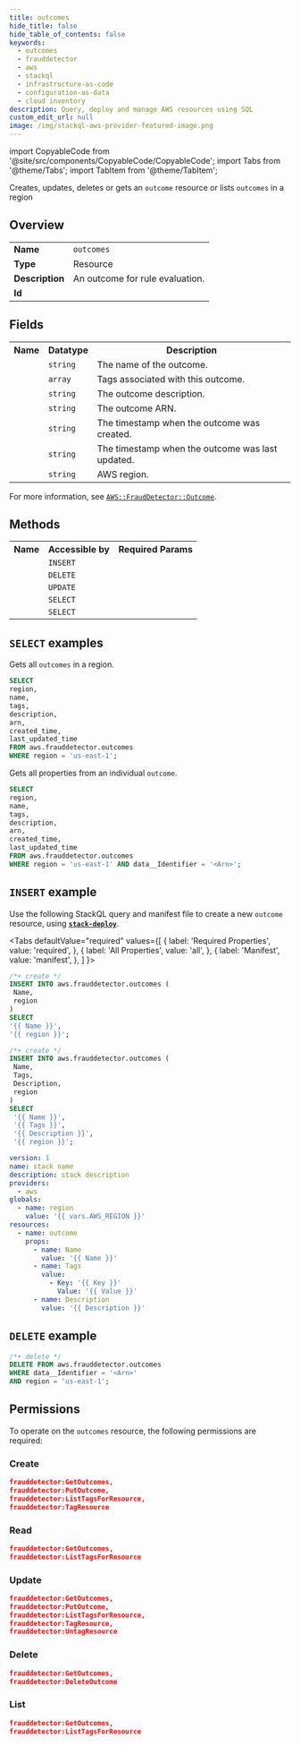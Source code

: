 ```yaml
---
title: outcomes
hide_title: false
hide_table_of_contents: false
keywords:
  - outcomes
  - frauddetector
  - aws
  - stackql
  - infrastructure-as-code
  - configuration-as-data
  - cloud inventory
description: Query, deploy and manage AWS resources using SQL
custom_edit_url: null
image: /img/stackql-aws-provider-featured-image.png
---
```


import CopyableCode from '@site/src/components/CopyableCode/CopyableCode';
import Tabs from '@theme/Tabs';
import TabItem from '@theme/TabItem';

Creates, updates, deletes or gets an <code>outcome</code> resource or lists <code>outcomes</code> in a region

## Overview
<table>
<tbody>
<tr><td><b>Name</b></td><td><code>outcomes</code></td></tr>
<tr><td><b>Type</b></td><td>Resource</td></tr>
<tr><td><b>Description</b></td><td>An outcome for rule evaluation.</td></tr>
<tr><td><b>Id</b></td><td><CopyableCode code="aws.frauddetector.outcomes" /></td></tr>
</tbody>
</table>

## Fields
<table>
<tbody>
<tr><th>Name</th><th>Datatype</th><th>Description</th></tr><tr><td><CopyableCode code="name" /></td><td><code>string</code></td><td>The name of the outcome.</td></tr>
<tr><td><CopyableCode code="tags" /></td><td><code>array</code></td><td>Tags associated with this outcome.</td></tr>
<tr><td><CopyableCode code="description" /></td><td><code>string</code></td><td>The outcome description.</td></tr>
<tr><td><CopyableCode code="arn" /></td><td><code>string</code></td><td>The outcome ARN.</td></tr>
<tr><td><CopyableCode code="created_time" /></td><td><code>string</code></td><td>The timestamp when the outcome was created.</td></tr>
<tr><td><CopyableCode code="last_updated_time" /></td><td><code>string</code></td><td>The timestamp when the outcome was last updated.</td></tr>
<tr><td><CopyableCode code="region" /></td><td><code>string</code></td><td>AWS region.</td></tr>
</tbody>
</table>

For more information, see <a href="https://docs.aws.amazon.com/AWSCloudFormation/latest/UserGuide/aws-resource-frauddetector-outcome.html"><code>AWS::FraudDetector::Outcome</code></a>.

## Methods

<table>
<tbody>
  <tr>
    <th>Name</th>
    <th>Accessible by</th>
    <th>Required Params</th>
  </tr>
  <tr>
    <td><CopyableCode code="create_resource" /></td>
    <td><code>INSERT</code></td>
    <td><CopyableCode code="Name, region" /></td>
  </tr>
  <tr>
    <td><CopyableCode code="delete_resource" /></td>
    <td><code>DELETE</code></td>
    <td><CopyableCode code="data__Identifier, region" /></td>
  </tr>
  <tr>
    <td><CopyableCode code="update_resource" /></td>
    <td><code>UPDATE</code></td>
    <td><CopyableCode code="data__Identifier, data__PatchDocument, region" /></td>
  </tr>
  <tr>
    <td><CopyableCode code="list_resources" /></td>
    <td><code>SELECT</code></td>
    <td><CopyableCode code="region" /></td>
  </tr>
  <tr>
    <td><CopyableCode code="get_resource" /></td>
    <td><code>SELECT</code></td>
    <td><CopyableCode code="data__Identifier, region" /></td>
  </tr>
</tbody>
</table>

## `SELECT` examples
Gets all <code>outcomes</code> in a region.
```sql
SELECT
region,
name,
tags,
description,
arn,
created_time,
last_updated_time
FROM aws.frauddetector.outcomes
WHERE region = 'us-east-1';
```
Gets all properties from an individual <code>outcome</code>.
```sql
SELECT
region,
name,
tags,
description,
arn,
created_time,
last_updated_time
FROM aws.frauddetector.outcomes
WHERE region = 'us-east-1' AND data__Identifier = '<Arn>';
```

## `INSERT` example

Use the following StackQL query and manifest file to create a new <code>outcome</code> resource, using [__`stack-deploy`__](https://pypi.org/project/stack-deploy/).

<Tabs
    defaultValue="required"
    values={[
      { label: 'Required Properties', value: 'required', },
      { label: 'All Properties', value: 'all', },
      { label: 'Manifest', value: 'manifest', },
    ]
}>
<TabItem value="required">

```sql
/*+ create */
INSERT INTO aws.frauddetector.outcomes (
 Name,
 region
)
SELECT 
'{{ Name }}',
'{{ region }}';
```
</TabItem>
<TabItem value="all">

```sql
/*+ create */
INSERT INTO aws.frauddetector.outcomes (
 Name,
 Tags,
 Description,
 region
)
SELECT 
 '{{ Name }}',
 '{{ Tags }}',
 '{{ Description }}',
 '{{ region }}';
```
</TabItem>
<TabItem value="manifest">

```yaml
version: 1
name: stack name
description: stack description
providers:
  - aws
globals:
  - name: region
    value: '{{ vars.AWS_REGION }}'
resources:
  - name: outcome
    props:
      - name: Name
        value: '{{ Name }}'
      - name: Tags
        value:
          - Key: '{{ Key }}'
            Value: '{{ Value }}'
      - name: Description
        value: '{{ Description }}'

```
</TabItem>
</Tabs>

## `DELETE` example

```sql
/*+ delete */
DELETE FROM aws.frauddetector.outcomes
WHERE data__Identifier = '<Arn>'
AND region = 'us-east-1';
```

## Permissions

To operate on the <code>outcomes</code> resource, the following permissions are required:

### Create
```json
frauddetector:GetOutcomes,
frauddetector:PutOutcome,
frauddetector:ListTagsForResource,
frauddetector:TagResource
```

### Read
```json
frauddetector:GetOutcomes,
frauddetector:ListTagsForResource
```

### Update
```json
frauddetector:GetOutcomes,
frauddetector:PutOutcome,
frauddetector:ListTagsForResource,
frauddetector:TagResource,
frauddetector:UntagResource
```

### Delete
```json
frauddetector:GetOutcomes,
frauddetector:DeleteOutcome
```

### List
```json
frauddetector:GetOutcomes,
frauddetector:ListTagsForResource
```
